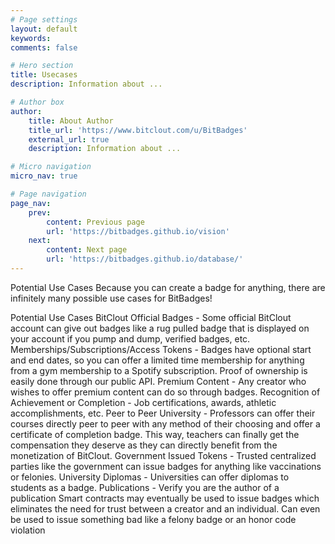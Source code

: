 ```yaml
---
# Page settings
layout: default
keywords:
comments: false

# Hero section
title: Usecases
description: Information about ...

# Author box
author:
    title: About Author
    title_url: 'https://www.bitclout.com/u/BitBadges'
    external_url: true
    description: Information about ...

# Micro navigation
micro_nav: true

# Page navigation
page_nav:
    prev:
        content: Previous page
        url: 'https://bitbadges.github.io/vision'
    next:
        content: Next page
        url: 'https://bitbadges.github.io/database/'
---
```


Potential Use Cases
Because you can create a badge for anything, there are infinitely many possible use cases for BitBadges!

Potential Use Cases
BitClout Official Badges - Some official BitClout account can give out badges like a rug pulled badge that is displayed on your account if you pump and dump, verified badges, etc.
Memberships/Subscriptions/Access Tokens - Badges have optional start and end dates, so you can offer a limited time membership for anything from a gym membership to a Spotify subscription. Proof of ownership is easily done through our public API.
Premium Content - Any creator who wishes to offer premium content can do so through badges.
Recognition of Achievement or Completion - Job certifications, awards, athletic accomplishments, etc.
Peer to Peer University - Professors can offer their courses directly peer to peer with any method of their choosing and offer a certificate of completion badge. This way, teachers can finally get the compensation they deserve as they can directly benefit from the monetization of BitClout.
Government Issued Tokens - Trusted centralized parties like the government can issue badges for anything like vaccinations or felonies.
University Diplomas - Universities can offer diplomas to students as a badge.
Publications - Verify you are the author of a publication
Smart contracts may eventually be used to issue badges which eliminates the need for trust between a creator and an individual.
Can even be used to issue something bad like a felony badge or an honor code violation

